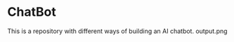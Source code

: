 # ChatBot
This is a repository with different ways of building an AI chatbot.
<img>output.png</img>

